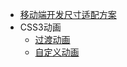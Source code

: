 - [移动端开发尺寸适配方案](/css/mobile-rem)
- CSS3动画
    - [过渡动画](/css/animate/transform)
    - [自定义动画](/css/animate/transition)
